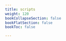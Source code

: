 ```yaml
---
title: scripts
weight: 120
bookCollapseSection: false
bookFlatSection: false
bookToc: false

---
```


